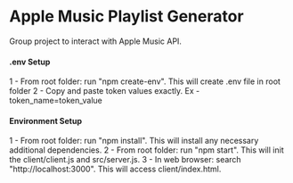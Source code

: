 # Apple Music Playlist Generator
Group project to interact with Apple Music API.

#### .env Setup
1 - From root folder: run "npm create-env". This will create .env file in root folder
2 - Copy and paste token values exactly. Ex - token_name=token_value

#### Environment Setup
1 - From root folder: run "npm install". This will install any necessary additional dependencies.
2 - From root folder: run "npm start". This will init the client/client.js and src/server.js.
3 - In web browser: search "http://localhost:3000". This will access client/index.html.